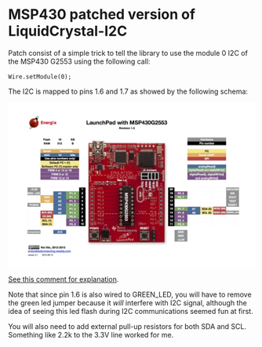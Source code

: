 # MSP430 patched version of LiquidCrystal-I2C

Patch consist of a simple trick to tell the library to use the module 0 I2C
of the MSP430 G2553 using the following call:

    Wire.setModule(0);

The I2C is mapped to pins 1.6 and 1.7 as showed by the following schema:

![MSP430 Lauchpad Overview](docs/launchpad.jpg)

[See this comment for explanation](https://github.com/energia/Energia/issues/486#issuecomment-200729667).

Note that since pin 1.6 is also wired to GREEN_LED, you will have to remove the
green led jumper because it *will* interfere with I2C signal, although the
idea of seeing this led flash during I2C communications seemed fun at first.

You will also need to add external pull-up resistors for both SDA and SCL.
Something like 2.2k to the 3.3V line worked for me.
